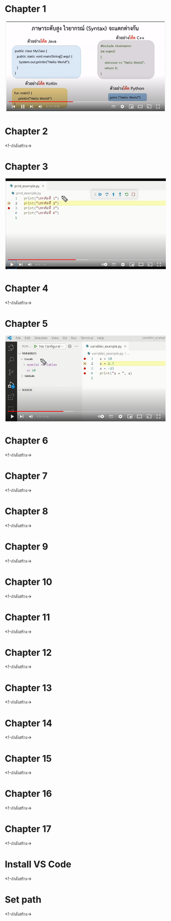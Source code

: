 # Chapter 1


[![IMAGE ALT TEXT HERE](images/chapter01.png)](https://youtu.be/8X1sf5BvK0o?list=PL3-rZgmhkOFcP2hzubPEflkfFjTKWwUA-)

# Chapter 2
<!-กำลังสร้าง->

# Chapter 3
[![IMAGE ALT TEXT HERE](images/chapter03.png)](https://youtu.be/8hVPM3PmC2s)

# Chapter 4
<!-กำลังสร้าง->
# Chapter 5
[![IMAGE ALT TEXT HERE](images/chapter05.png)](https://youtu.be/rJZ9-S7qH0E)


# Chapter 6
<!-กำลังสร้าง->
# Chapter 7
<!-กำลังสร้าง->
# Chapter 8
<!-กำลังสร้าง->
# Chapter 9
<!-กำลังสร้าง->
# Chapter 10
<!-กำลังสร้าง->
# Chapter 11
<!-กำลังสร้าง->
# Chapter 12
<!-กำลังสร้าง->
# Chapter 13
<!-กำลังสร้าง->
# Chapter 14
<!-กำลังสร้าง->
# Chapter 15
<!-กำลังสร้าง->
# Chapter 16
<!-กำลังสร้าง->
# Chapter 17
<!-กำลังสร้าง->
# Install VS Code
<!-กำลังสร้าง->
# Set path
<!-กำลังสร้าง->
